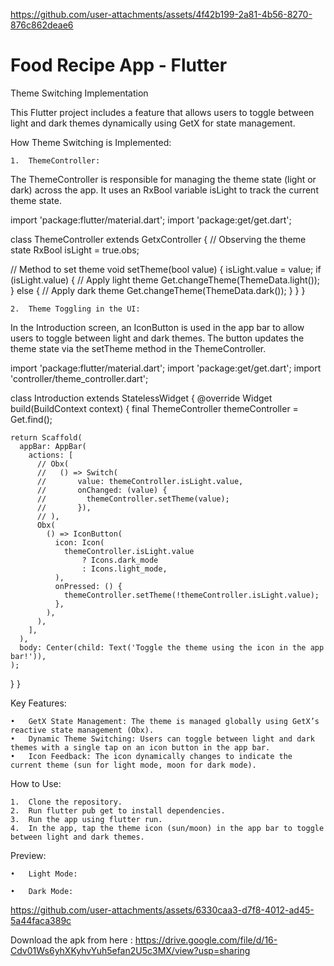 
https://github.com/user-attachments/assets/4f42b199-2a81-4b56-8270-876c862deae6

# Food Recipe App - Flutter

Theme Switching Implementation

This Flutter project includes a feature that allows users to toggle between light and dark themes dynamically using GetX for state management.

How Theme Switching is Implemented:

	1.	ThemeController:
The ThemeController is responsible for managing the theme state (light or dark) across the app. It uses an RxBool variable isLight to track the current theme state.

import 'package:flutter/material.dart';
import 'package:get/get.dart';

class ThemeController extends GetxController {
  // Observing the theme state
  RxBool isLight = true.obs;

  // Method to set theme
  void setTheme(bool value) {
    isLight.value = value;
    if (isLight.value) {
      // Apply light theme
      Get.changeTheme(ThemeData.light());
    } else {
      // Apply dark theme
      Get.changeTheme(ThemeData.dark());
    }
  }
}


	2.	Theme Toggling in the UI:
In the Introduction screen, an IconButton is used in the app bar to allow users to toggle between light and dark themes. The button updates the theme state via the setTheme method in the ThemeController.

import 'package:flutter/material.dart';
import 'package:get/get.dart';
import 'controller/theme_controller.dart';

class Introduction extends StatelessWidget {
  @override
  Widget build(BuildContext context) {
    final ThemeController themeController = Get.find<ThemeController>();

    return Scaffold(
      appBar: AppBar(
        actions: [
          // Obx(
          //   () => Switch(
          //       value: themeController.isLight.value,
          //       onChanged: (value) {
          //         themeController.setTheme(value);
          //       }),
          // ),
          Obx(
            () => IconButton(
              icon: Icon(
                themeController.isLight.value
                    ? Icons.dark_mode
                    : Icons.light_mode,
              ),
              onPressed: () {
                themeController.setTheme(!themeController.isLight.value);
              },
            ),
          ),
        ],
      ),
      body: Center(child: Text('Toggle the theme using the icon in the app bar!')),
    );
  }
}



Key Features:

	•	GetX State Management: The theme is managed globally using GetX’s reactive state management (Obx).
	•	Dynamic Theme Switching: Users can toggle between light and dark themes with a single tap on an icon button in the app bar.
	•	Icon Feedback: The icon dynamically changes to indicate the current theme (sun for light mode, moon for dark mode).

How to Use:

	1.	Clone the repository.
	2.	Run flutter pub get to install dependencies.
	3.	Run the app using flutter run.
	4.	In the app, tap the theme icon (sun/moon) in the app bar to toggle between light and dark themes.

Preview:

	•	Light Mode: 

	•	Dark Mode: 





https://github.com/user-attachments/assets/6330caa3-d7f8-4012-ad45-5a44faca389c






Download the apk from here : https://drive.google.com/file/d/16-Cdv01Ws6yhXKyhvYuh5efan2U5c3MX/view?usp=sharing


